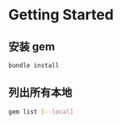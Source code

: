 # Getting Started

## 安装 gem

```bash
bundle install
```

## 列出所有本地

```bash
gem list [--local]
```
